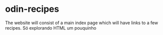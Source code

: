 # odin-recipes
The website will consist of a main index page which will have links to a few recipes.
Só explorando HTML um pouquinho
